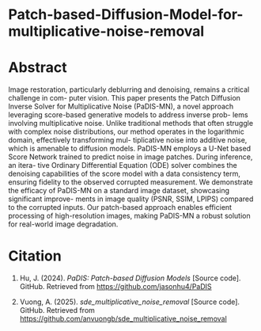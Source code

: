 # Patch-based-Diffusion-Model-for-multiplicative-noise-removal

# Abstract


Image restoration, particularly deblurring and denoising, remains a critical challenge in com-
puter vision. This paper presents the Patch Diffusion Inverse Solver for Multiplicative Noise
(PaDIS-MN), a novel approach leveraging score-based generative models to address inverse prob-
lems involving multiplicative noise. Unlike traditional methods that often struggle with complex
noise distributions, our method operates in the logarithmic domain, effectively transforming mul-
tiplicative noise into additive noise, which is amenable to diffusion models. PaDIS-MN employs a
U-Net based Score Network trained to predict noise in image patches. During inference, an itera-
tive Ordinary Differential Equation (ODE) solver combines the denoising capabilities of the score
model with a data consistency term, ensuring fidelity to the observed corrupted measurement. We
demonstrate the efficacy of PaDIS-MN on a standard image dataset, showcasing significant improve-
ments in image quality (PSNR, SSIM, LPIPS) compared to the corrupted inputs. Our patch-based
approach enables efficient processing of high-resolution images, making PaDIS-MN a robust solution
for real-world image degradation.


# Citation

1) Hu, J. (2024). *PaDIS: Patch-based Diffusion Models* [Source code]. GitHub. Retrieved from https://github.com/jasonhu4/PaDIS

2) Vuong, A. (2025). *sde_multiplicative_noise_removal* [Source code]. GitHub. Retrieved from https://github.com/anvuongb/sde_multiplicative_noise_removal
